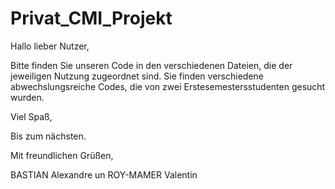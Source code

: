 # Privat_CMI_Projekt
Hallo lieber Nutzer,

Bitte finden Sie unseren Code in den verschiedenen Dateien, die der jeweiligen Nutzung zugeordnet sind. 
Sie finden verschiedene abwechslungsreiche Codes, die von zwei Erstesemestersstudenten gesucht wurden.

Viel Spaß,

Bis zum nächsten.

Mit freundlichen Grüßen, 

BASTIAN Alexandre un ROY-MAMER Valentin
